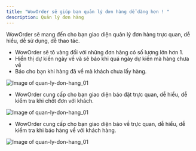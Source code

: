 ```yaml
---
title: "WowOrder sẽ giúp bạn quản lý đơn hàng dễ dàng hơn ! "
description: Quản lý đơn hàng
---
```

WowOrder sẽ mang đến cho bạn giao diện quản lý đơn hàng trực quan, dễ hiểu, dễ sử dụng, dễ thao tác.
- WowOrder sẽ tô vàng đối với những đơn hàng có số lượng lớn hơn 1.
- Hiển thị dự kiến ngày về và sẽ báo khi quá ngày dự kiến mà hàng chưa về
- Báo cho bạn khi hàng đã về mà khách chưa lấy hàng.
 
![Image of quan-ly-don-hang_01](https://woworder.net/img/huong_dan/donhang_01.PNG)

- WowOrder cung cấp cho bạn giao diện báo đặt trực quan, dễ hiểu, dễ kiểm tra khi chốt đơn với khách.

![Image of quan-ly-don-hang_01](https://woworder.net/img/huong_dan/donhang_02.PNG)

- WowOrder cung cấp cho bạn giao diện báo về trực quan, dễ hiểu, dễ kiểm tra khi báo hàng về với khách hàng.

![Image of quan-ly-don-hang_01](https://woworder.net/img/huong_dan/donhang_03.PNG)

